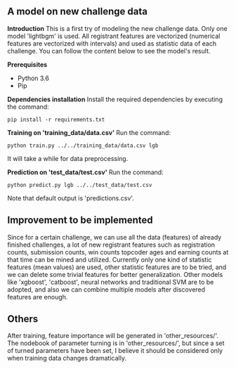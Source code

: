 ## A model on new challenge data 
**Introduction**
This is a first try of modeling the new challenge data. Only one model 'lightbgm' is used. All registrant features are vectorized (numerical features are vectorized with intervals) and used as statistic data of each challenge.
You can follow the content below to see the model's result.

**Prerequisites**
- Python 3.6
- Pip

**Dependencies installation**
Install the required dependencies by executing the command:
```
pip install -r requirements.txt
```

**Training on 'training_data/data.csv'**
Run the command:
```
python train.py ../../training_data/data.csv lgb
```
It will take a while for data preprocessing.

**Prediction on 'test_data/test.csv'**
Run the command:
```
python predict.py lgb ../../test_data/test.csv 
```
Note that default output is 'predictions.csv'.

## Improvement to be implemented
Since for a certain challenge, we can use all the data (features) of already finished challenges, a lot of new registrant features such as registration counts, submission counts, win counts topcoder ages and earning counts at that time can be mined and utilized.
Currently only one kind of statistic features (mean values) are used, other statistic features are to be tried, and we can delete some trivial features for better generalization.
Other models like 'xgboost', 'catboost', neural networks and traditional SVM are to be adopted, and also we can combine multiple models after discovered features are enough.

## Others
After training, feature importance will be generated in 'other_resources/'.
The nodebook of parameter turning is in 'other_resources/', but since a set of turned parameters have been set, I believe it should be considered only when training data changes dramatically.

